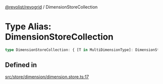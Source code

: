 [@revolist/revogrid](README.md) / DimensionStoreCollection

# Type Alias: DimensionStoreCollection

```ts
type DimensionStoreCollection: { [T in MultiDimensionType]: DimensionStore };
```

## Defined in

[src/store/dimension/dimension.store.ts:17](https://github.com/revolist/revogrid/blob/73f8a5d0a8436a360d4f96a23968accd54f79b44/src/store/dimension/dimension.store.ts#L17)
